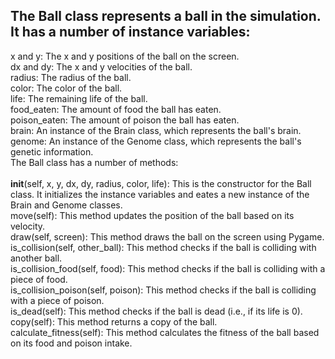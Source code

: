 ## The Ball class represents a ball in the simulation. It has a number of instance variables:

x and y: The x and y positions of the ball on the screen. <br>
dx and dy: The x and y velocities of the ball. <br>
radius: The radius of the ball. <br>
color: The color of the ball. <br>
life: The remaining life of the ball. <br>
food_eaten: The amount of food the ball has eaten. <br>
poison_eaten: The amount of poison the ball has eaten. <br>
brain: An instance of the Brain class, which represents the ball's brain. <br>
genome: An instance of the Genome class, which represents the ball's genetic information. <br>
The Ball class has a number of methods: <br>
<br>
__init__(self, x, y, dx, dy, radius, color, life): This is the constructor for the Ball class. It initializes the instance variables and eates a new instance of the Brain and Genome classes. <br>
move(self): This method updates the position of the ball based on its velocity. <br>
draw(self, screen): This method draws the ball on the screen using Pygame. <br>
is_collision(self, other_ball): This method checks if the ball is colliding with another ball. <br>
is_collision_food(self, food): This method checks if the ball is colliding with a piece of food. <br>
is_collision_poison(self, poison): This method checks if the ball is colliding with a piece of poison. <br>
is_dead(self): This method checks if the ball is dead (i.e., if its life is 0). <br>
copy(self): This method returns a copy of the ball. <br>
calculate_fitness(self): This method calculates the fitness of the ball based on its food and poison intake. <br>
